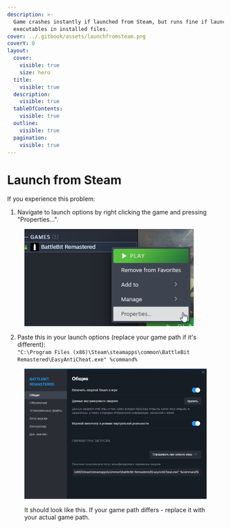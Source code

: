 ```yaml
---
description: >-
  Game crashes instantly if launched from Steam, but runs fine if launched from
  executables in installed files.
cover: ../.gitbook/assets/launchfromsteam.png
coverY: 0
layout:
  cover:
    visible: true
    size: hero
  title:
    visible: true
  description:
    visible: true
  tableOfContents:
    visible: true
  outline:
    visible: true
  pagination:
    visible: true
---
```


# Launch from Steam

If you experience this problem:

1. Navigate to launch options by right clicking the game and pressing "Properties...".

<figure><img src="../.gitbook/assets/properties.png" alt=""><figcaption></figcaption></figure>

2. Paste this in your launch options (replace your game path if it's different):\
   `"C:\Program Files (x86)\Steam\steamapps\common\BattleBit Remastered\EasyAntiCheat.exe" %command%`

<figure><img src="../.gitbook/assets/launchoptionsfix.png" alt=""><figcaption><p>It should look like this. If your game path differs - replace it with your actual game path.</p></figcaption></figure>
